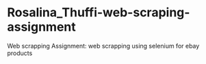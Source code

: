 # Rosalina_Thuffi-web-scraping-assignment
Web scrapping Assignment: web scrapping using selenium for ebay products
